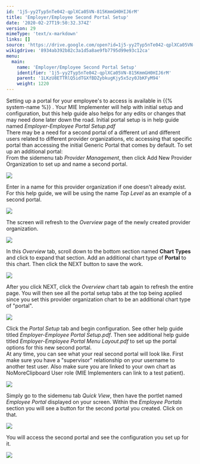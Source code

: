 ```yaml
---
id: '1j5-yy2Typ5nTe042-qplXCa05VN-815KmmGH0HIJ6rM'
title: 'Employer/Employee Second Portal Setup'
date: '2020-02-27T19:50:32.374Z'
version: 29
mimeType: 'text/x-markdown'
links: []
source: 'https://drive.google.com/open?id=1j5-yy2Typ5nTe042-qplXCa05VN-815KmmGH0HIJ6rM'
wikigdrive: '8934ab392b82c3a1d5a8ae9fb7795d99e93c12ca'
menu:
  main:
    name: 'Employer/Employee Second Portal Setup'
    identifier: '1j5-yy2Typ5nTe042-qplXCa05VN-815KmmGH0HIJ6rM'
    parent: '1LKzU8ETTRlQ5idTGXfBDZybkugKjy5x5zy0JbKFyM94'
    weight: 1220
---
```

Setting up a portal for your employee's to access is available in {{% system-name %}} . Your MIE Implementer will help with initial setup and configuration, but this help guide also helps for any edits or changes that may need done later down the road. Initial portal setup is in help guide named *Employer-Employee Portal Setup.pdf*  
There may be a need for a second portal of a different url and different users related to different provider organizations, etc accessing that specific portal than accessing the initial Generic Portal that comes by default. To set up an additional portal:  
From the sidemenu tab *Provider Management*, then click Add New Provider Organization to set up and name a second portal.
  
![](../employer-employee-second-portal-setup.assets/100002010000053D0000017BF80C8445D595FCF9.png)  

Enter in a name for this provider organization if one doesn't already exist. For this help guide, we will be using the name *Top Level* as an example of a second portal.
  
![](../employer-employee-second-portal-setup.assets/10000201000001D10000006BED9762717CF050CA.png)  

The screen will refresh to the *Overview* page of the newly created provider organization.
  
![](../employer-employee-second-portal-setup.assets/10000201000004B300000160D5088FB83CF38A25.png)  

In this *Overview* tab, scroll down to the bottom section named **Chart Types** and click to expand that section. Add an additional chart type of **Portal** to this chart. Then click the NEXT button to save the work.
  
![](../employer-employee-second-portal-setup.assets/100002010000012E0000009C5846664E93D22C65.png)  

After you click NEXT, click the *Overview* chart tab again to refresh the entire page. You will then see all the portal setup tabs at the top being applied since you set this provider organization chart to be an additional chart type of "portal".
  
![](../employer-employee-second-portal-setup.assets/1000020100000461000001367681002BA4826F0D.png)  

Click the *Portal Setup* tab and begin configuration. See other help guide titled *Employer-Employee Portal Setup.pdf*. Then see additional help guide titled *Employer-Employee Portal Menu Layout.pdf* to set up the portal options for this new second portal.  
At any time, you can see what your real second portal will look like. First make sure you have a "supervisor" relationship on your username to another test user. Also make sure you are linked to your own chart as NoMoreClipboard User role (MIE Implementers can link to a test patient).
  
![](../employer-employee-second-portal-setup.assets/10000201000002F9000000DAF74CA46A59366EE4.png)  

Simply go to the sidemenu tab *Quick View*, then have the portlet named *Employee Portal* displayed on your screen. Within the *Employee Portals* section you will see a button for the second portal you created. Click on that.
  
![](../employer-employee-second-portal-setup.assets/10000201000002590000006F4CA4B35FE37C5F28.png)  

You will access the second portal and see the configuration you set up for it.
  
![](../employer-employee-second-portal-setup.assets/10000201000002120000017699F9127F4A6B83AB.png)  

